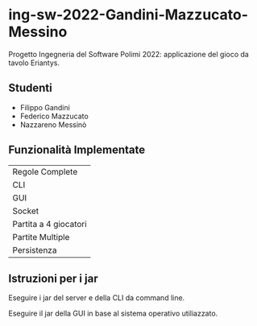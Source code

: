 # ing-sw-2022-Gandini-Mazzucato-Messino
Progetto Ingegneria del Software Polimi 2022: applicazione del gioco da tavolo Eriantys.

**Studenti**
--------------
- Filippo Gandini
- Federico Mazzucato
- Nazzareno Messinò


**Funzionalità Implementate**
-----------------------------
|                       |
|-----------------------|
| Regole Complete       |
| CLI                   |
| GUI                   |
| Socket                |
| Partita a 4 giocatori |
| Partite Multiple      |
| Persistenza           |


**Istruzioni per i jar**
-------------------------
Eseguire i jar del server e della CLI da command line. 

Eseguire il jar della GUI in base al sistema operativo utiliazzato.
